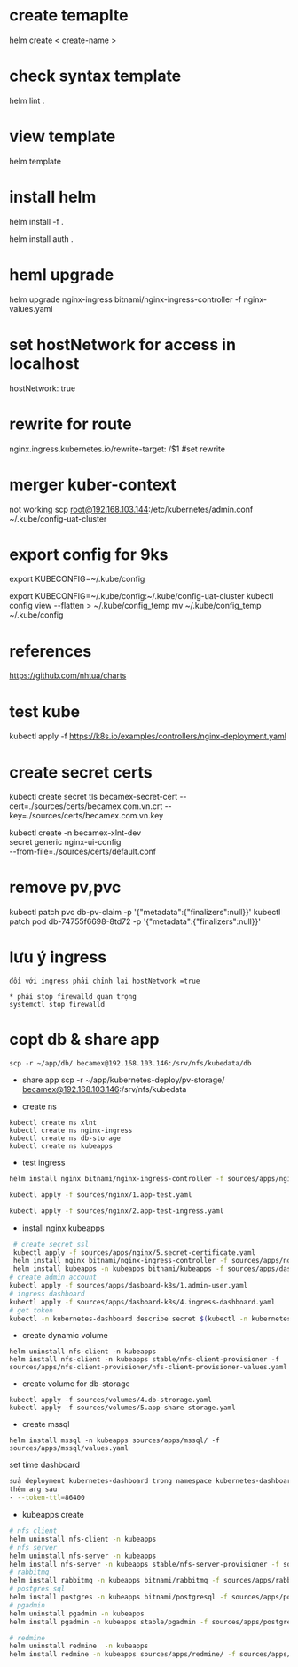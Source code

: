 # create temaplte
helm create < create-name >

# check syntax template
helm lint . 
# view template 
helm template

# install helm
helm install -f .

helm install auth .

# heml upgrade
helm upgrade nginx-ingress bitnami/nginx-ingress-controller -f nginx-values.yaml

# set hostNetwork for access in localhost
hostNetwork: true

# rewrite for route
nginx.ingress.kubernetes.io/rewrite-target: /$1 #set rewrite


# merger kuber-context
not working
scp root@192.168.103.144:/etc/kubernetes/admin.conf ~/.kube/config-uat-cluster
# export config for 9ks
export KUBECONFIG=~/.kube/config

export KUBECONFIG=~/.kube/config:~/.kube/config-uat-cluster
kubectl config view --flatten > ~/.kube/config_temp
mv ~/.kube/config_temp ~/.kube/config

# references 
https://github.com/nhtua/charts

# test kube
kubectl apply -f https://k8s.io/examples/controllers/nginx-deployment.yaml


# create secret certs

kubectl create secret tls becamex-secret-cert --cert=./sources/certs/becamex.com.vn.crt --key=./sources/certs/becamex.com.vn.key

kubectl create -n becamex-xlnt-dev \
   secret generic nginx-ui-config \
   --from-file=./sources/certs/default.conf

# remove pv,pvc

kubectl patch pvc db-pv-claim -p '{"metadata":{"finalizers":null}}'
kubectl patch pod db-74755f6698-8td72 -p '{"metadata":{"finalizers":null}}'

# lưu ý ingress
```
đối với ingress phải chỉnh lại hostNetwork =true
```

```
* phải stop firewalld quan trọng
systemctl stop firewalld
```

# copt db & share app
```
scp -r ~/app/db/ becamex@192.168.103.146:/srv/nfs/kubedata/db
```
* share app
scp -r ~/app/kubernetes-deploy/pv-storage/ becamex@192.168.103.146:/srv/nfs/kubedata

* create ns
```
kubectl create ns xlnt
kubectl create ns nginx-ingress
kubectl create ns db-storage
kubectl create ns kubeapps
```

* test ingress
```bash
helm install nginx bitnami/nginx-ingress-controller -f sources/apps/nginx/4.nginx-values.yaml -n kubeapps

kubectl apply -f sources/nginx/1.app-test.yaml 

kubectl apply -f sources/nginx/2.app-test-ingress.yaml 
```

* install nginx kubeapps 

```bash
 # create secret ssl
 kubectl apply -f sources/apps/nginx/5.secret-certificate.yaml 
 helm install nginx bitnami/nginx-ingress-controller -f sources/apps/nginx/4.nginx-values.yaml -n kubeapps
 helm install kubeapps -n kubeapps bitnami/kubeapps -f sources/apps/dasboard-k8s/3.kube-apps.yaml
# create admin account
kubectl apply -f sources/apps/dasboard-k8s/1.admin-user.yaml 
# ingress dashboard
kubectl apply -f sources/apps/dasboard-k8s/4.ingress-dashboard.yaml
# get token
kubectl -n kubernetes-dashboard describe secret $(kubectl -n kubernetes-dashboard get secret | grep admin-user | awk '{print $1}')
```

* create dynamic volume
```
helm uninstall nfs-client -n kubeapps
helm install nfs-client -n kubeapps stable/nfs-client-provisioner -f sources/apps/nfs-client-provisioner/nfs-client-provisioner-values.yaml

```

* create volume for db-storage
```
kubectl apply -f sources/volumes/4.db-strorage.yaml 
kubectl apply -f sources/volumes/5.app-share-storage.yaml

```
* create mssql 
```
helm install mssql -n kubeapps sources/apps/mssql/ -f sources/apps/mssql/values.yaml
```

set time dashboard
```bash
sửa deployment kubernetes-dashboard trong namespace kubernetes-dashboard
thêm arg sau
- --token-ttl=86400
```

* kubeapps create
```bash
# nfs client
helm uninstall nfs-client -n kubeapps
# nfs server
helm uninstall nfs-server -n kubeapps
helm install nfs-server -n kubeapps stable/nfs-server-provisioner -f sources/apps/nfs-client-provisioner/3.nfs-server-provisioner.yaml 
# rabbitmq
helm install rabbitmq -n kubeapps bitnami/rabbitmq -f sources/apps/rabbitmq/rabbitmq-values.yaml 
# postgres sql
helm install postgres -n kubeapps bitnami/postgresql -f sources/apps/postgresql/1.postgresql-values.yaml 
# pgadmin
helm uninstall pgadmin -n kubeapps 
helm install pgadmin -n kubeapps stable/pgadmin -f sources/apps/postgresql/2.pgadmin-values.yaml

# redmine
helm uninstall redmine  -n kubeapps 
helm install redmine -n kubeapps sources/apps/redmine/ -f sources/apps/redmine/1.redmine-values.yaml
```